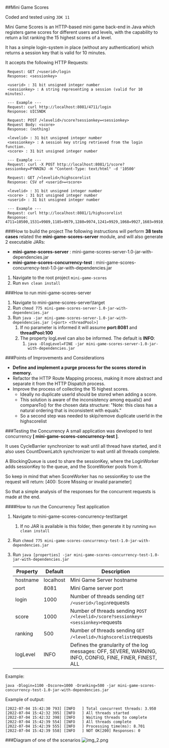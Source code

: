 ##Mini Game Scores

Coded and tested using ```JDK 11```

Mini Game Scores is an HTTP-based mini game back-end in Java which registers game scores for different users and
levels, with the capability to return a list ranking the 15 highest scores of a level.

It has a simple login-system in place (without any authentication) which returns a session key that is valid for 10 minutes.

It accepts the following HTTP Requests:

````
 Request: GET /<userid>/login 
 Response: <sessionkey>
 
 <userid> : 31 bit unsigned integer number
 <sessionkey> : A string representing a session (valid for 10 minutes).
 
 --- Example ---
 Request: curl http://localhost:8081/4711/login
 Response: UICSNDK
````

```
 Request: POST /<levelid>/score?sessionkey=<sessionkey>
 Request Body: <score>
 Response: (nothing)

 <levelid> : 31 bit unsigned integer number
 <sessionkey> : A session key string retrieved from the login function.
 <score> : 31 bit unsigned integer number

 --- Example ---
 Request: curl -X POST http://localhost:8081/1/score?sessionkey=PYNNINJ -H "Content-Type: text/html" -d '10500'
```

````
 Request: GET /<levelid>/highscorelist
 Response: CSV of <userid>=<score>
 
 <levelid> : 31 bit unsigned integer number
 <score> : 31 bit unsigned integer number
 <userid> : 31 bit unsigned integer number

 --- Example ---
 Request: curl http://localhost:8081/1/highscorelist
 Response: 4711=10500,1531=9989,1185=9979,1280=9974,1241=9929,1068=9927,1603=9910,1804=9907,1223=9906,1842=9897,1390=9889,1614=9887,1986=9884,1939=9882
````


###How to build the project
The following instructions will perform **38 tests cases** related the **mini-game-scores-server** module,
and will also generate 2 executable JARs:

- **mini-game-scores-server** : mini-game-scores-server-1.0-jar-with-dependencies.jar
- **mini-game-scores-concurrency-test** : mini-game-scores-concurrency-test-1.0-jar-with-dependencies.jar

1. Navigate to the root project ```mini-game-scores```
2. Run ```mvn clean install```

###How to run mini-game-scores-server
1. Navigate to mini-game-scores-server\target
2. Run ```chmod 775 mini-game-scores-server-1.0-jar-with-dependencies.jar```
3. Run ```java -jar mini-game-scores-server-1.0-jar-with-dependencies.jar [<port> <threadPool>]```
   1. If no parameter is informed it will assume **port:8081** and **threadPool:100**
   2. The property logLevel can also be informed. The default is **INFO**:
      1. ```java -DlogLevel=FINE -jar mini-game-scores-server-1.0-jar-with-dependencies.jar```

###Points of Improvements and Considerations
- **Define and implement a __purge process__ for the scores stored in memory.** 
- Refactor the HTTP Route Mapping process, making it more abstract and separate it from the HTTP Dispatch process.
- Improve the process of collecting the 15 highest scores. 
  - Ideally no duplicate userId should be stored when adding a score. 
  - This solution is aware of the inconsistency among equals() and compareTo() for the chosen data structure: "Note: this class has a natural ordering that is inconsistent with equals." 
  - So a second step was needed to skip/remove duplicate userId in the highscorelist
   
###Testing the Concurrency
A small application was developed to test concurrency **[ mini-game-scores-concurrency-test ]**. 

It uses CycleBarrier synchronizer to wait until all thread have started, and it also uses CountDownLatch synchronizer to wait until all threads complete. 

A BlockingQueue<String> is used to share the sessionKey, where the LoginWorker adds sessionKey to the queue, and the ScoreWorker pools from it. 

So keep in mind that when ScoreWorker has no sessionKey to use the request will return: [400: Score Missing or invalid <sessionkey> parameter]   

So that a simple analysis of the responses for the concurrent requests is made at the end.

####How to run the Concurrency Test application
1. Navigate to mini-game-scores-concurrency-test\target
   1. If no JAR is available is this folder, then generate it by running ```mvn clean install```
2. Run ```chmod 775 mini-game-scores-concurrency-test-1.0-jar-with-dependencies.jar```
3. Run ```java [properties] -jar mini-game-scores-concurrency-test-1.0-jar-with-dependencies.jar```
   
   Property | Default | Description
   ---| ---| ---
   hostname | localhost | Mini Game Server hostname
   port | 8081 | Mini Game server port 
   login |1000 | Number of threads sending ``GET /<userid>/login``requests 
   score | 1000 | Number of threads sending ``POST /<levelid>/score?sessionkey=<sessionkey>``requests 
   ranking | 500 | Number of threads sending ``GET /<levelid>/highscorelist``requests
   logLevel | INFO | Defines the granularity of the log messages: OFF, SEVERE, WARNING, INFO, CONFIG, FINE, FINER, FINEST, ALL 

Example:

```java -Dlogin=1100 -Dscore=1000 -Dranking=500 -jar mini-game-scores-concurrency-test-1.0-jar-with-dependencies.jar```

Example of output:
```
[2022-07-04 15:42:30 793] [INFO   ] Total concurrent threads: 3.950 
[2022-07-04 15:42:32 395] [INFO   ] All threads started 
[2022-07-04 15:42:32 398] [INFO   ] Waiting threads to complete 
[2022-07-04 15:42:39 554] [INFO   ] All threads complete 
[2022-07-04 15:42:39 555] [INFO   ] Processing time(ms): 8.701 
[2022-07-04 15:42:39 558] [INFO   ] NOT OK[200] Responses: 0 
```

###Diagram of one of the scenarios
![img_2.png](img_2.png)






